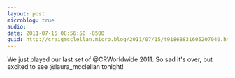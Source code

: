 ```yaml
---
layout: post
microblog: true
audio: 
date: 2011-07-15 08:56:50 -0500
guid: http://craigmcclellan.micro.blog/2011/07/15/t91868831605207040.html
---
```

We just played our last set of @CRWorldwide 2011. So sad it's over, but excited to see @laura_mcclellan tonight!
